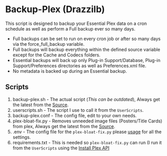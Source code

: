 # Backup-Plex (Drazzilb)

This script is designed to backup your Essential Plex data on a cron schedule as well as perform a Full backup ever so many days.

- Full backups can be set to run on every cron job or after so many days via the force_full_backup variable.
- Full backups will backup everything within the defined source variable except for the Cache and Codecs folders.
- Essential backups will back up only Plug-in Support/Database, Plug-in Support/Preferences directories as well as Preferences.xml file.
- No metadata is backed up during an Essential backup.

## Scripts

1. backup-plex.sh - The actual script (*This can be outdated*), Always get the latest from the [Source](https://github.com/Drazzilb08/userScripts/tree/dev/scripts/backup-plex).
1. userscripts.sh - The script I use to call it from the `UserScripts`.
1. backup-plex.conf - The config file, edit to your own needs.
1. plex-bloat-fix.py - Removes unneeded image files (Posters/Title Cards) from plex, Always get the latest from the [Source](https://github.com/bullmoose20/Plex-Stuff#plex-bloat-fix).
1. .env - The config file for the `plex-bloat-fix.py` please [usage](https://github.com/bullmoose20/Plex-Stuff#usage) for all the settings.
1. requirements.txt - This is needed so `plex-bloat-fix.py` can run (I run it from the `UserScripts` using the [Install Plex API](https://github.com/TRaSH-/userScripts-and-Configs/blob/main/scripts/install-plex-api/)
